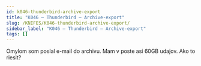 ```yaml
---
id: k046-thunderbird-archive-export
title: "K046 – Thunderbird – Archive-export"
slug: /KNIFES/K046-thunderbird-archive-export/
sidebar_label: "K046 – Thunderbird – Archive-export"
tags: []
---
```


Omylom som poslal e-mail do archivu. Mam v  poste asi 60GB udajov. Ako to riesit?

